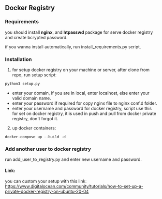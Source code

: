 ## Docker Registry

### Requirements

you should install **nginx**, and **htpasswd** package for serve docker registry and create bcrypted password.

if you wanna install automatically, run install_requirements.py script.

### Installation

1. for setup docker registry on your machine or server, after clone from repo, run setup script:
```python
python3 setup.py
```

* enter your domain, if you are in local, enter localhost, else enter your valid domain name.
* enter your password if required for copy nginx file to nginx conf.d folder.
* enter your username and password for docker registry, script use this for set on docker registry, it is used in push and pull from docker private registry, don't forgot it.

2. up docker containers:
```
docker-compose up --build -d
```

### Add another user to docker registry
run add_user_to_registry.py and enter new username and password.

#### Link:
you can custom your setup with this link: https://www.digitalocean.com/community/tutorials/how-to-set-up-a-private-docker-registry-on-ubuntu-20-04